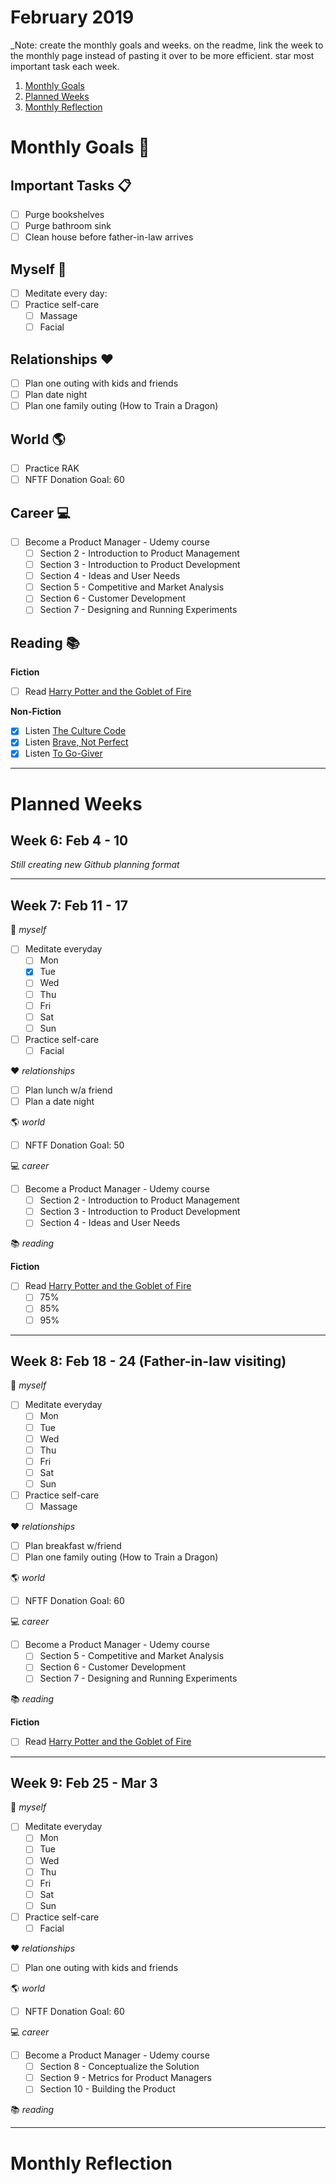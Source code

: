 February 2019
============

_Note: create the monthly goals and weeks. on the readme, link the week to the monthly page instead of pasting it over to be more efficient. star most important task each week. 

1. [Monthly Goals](https://github.com/candicodeit/personal-goals/tree/master/2019/02-february.md#monthly-goals)
2. [Planned Weeks](https://github.com/candicodeit/personal-goals/tree/master/2019/02-february.md#planned-weeks)
3. [Monthly Reflection](https://github.com/candicodeit/personal-goals/tree/master/2019/02-february.md#monthly-reflection)


# Monthly Goals :calendar:

## Important Tasks :clipboard:
- [ ] Purge bookshelves
- [ ] Purge bathroom sink
- [ ] Clean house before father-in-law arrives

## Myself :bamboo:
- [ ] Meditate every day: 
- [ ] Practice self-care
  - [ ] Massage
  - [ ] Facial

## Relationships :heart:
- [ ] Plan one outing with kids and friends
- [ ] Plan date night
- [ ] Plan one family outing (How to Train a Dragon)

## World :earth_americas:
- [ ] Practice RAK
- [ ] NFTF Donation Goal: 60

## Career :computer:
- [ ] Become a Product Manager - Udemy course
  - [ ] Section 2 - Introduction to Product Management
  - [ ] Section 3 - Introduction to Product Development
  - [ ] Section 4 - Ideas and User Needs
  - [ ] Section 5 - Competitive and Market Analysis
  - [ ] Section 6 - Customer Development
  - [ ] Section 7 - Designing and Running Experiments

## Reading :books:

**Fiction** 
- [ ] Read [Harry Potter and the Goblet of Fire](https://www.goodreads.com/book/show/17347382-harry-potter-and-the-goblet-of-fire)

**Non-Fiction** 
- [x] Listen [The Culture Code](https://www.goodreads.com/book/show/33517721-the-culture-code)
- [x] Listen [Brave, Not Perfect](https://www.goodreads.com/book/show/40364335-brave-not-perfect)
- [x] Listen [To Go-Giver](https://www.goodreads.com/book/show/1873060.The_Go_Giver)

---------------------------------------------

# Planned Weeks

## Week 6: Feb 4 - 10

_Still creating new Github planning format_

---------------------------------------------

## Week 7: Feb 11 - 17

:bamboo: _myself_
- [ ] Meditate everyday
  - [ ] Mon
  - [x] Tue
  - [ ] Wed
  - [ ] Thu
  - [ ] Fri
  - [ ] Sat
  - [ ] Sun
- [ ] Practice self-care
  - [ ] Facial

:heart: _relationships_
- [ ] Plan lunch w/a friend
- [ ] Plan a date night

:earth_americas: _world_
- [ ] NFTF Donation Goal: 50

:computer: _career_
- [ ] Become a Product Manager - Udemy course
  - [ ] Section 2 - Introduction to Product Management
  - [ ] Section 3 - Introduction to Product Development
  - [ ] Section 4 - Ideas and User Needs
  
:books: _reading_

**Fiction** 
- [ ] Read [Harry Potter and the Goblet of Fire](https://www.goodreads.com/book/show/17347382-harry-potter-and-the-goblet-of-fire)
  - [ ] 75%
  - [ ] 85%
  - [ ] 95%

---------------------------------------------

## Week 8: Feb 18 - 24 (Father-in-law visiting)

:bamboo: _myself_
- [ ] Meditate everyday
  - [ ] Mon
  - [ ] Tue
  - [ ] Wed
  - [ ] Thu
  - [ ] Fri
  - [ ] Sat
  - [ ] Sun
- [ ] Practice self-care
  - [ ] Massage  

:heart: _relationships_
- [ ] Plan breakfast w/friend
- [ ] Plan one family outing (How to Train a Dragon)

:earth_americas: _world_
- [ ] NFTF Donation Goal: 60

:computer: _career_
- [ ] Become a Product Manager - Udemy course
  - [ ] Section 5 - Competitive and Market Analysis
  - [ ] Section 6 - Customer Development
  - [ ] Section 7 - Designing and Running Experiments

:books: _reading_

**Fiction** 
- [ ] Read [Harry Potter and the Goblet of Fire](https://www.goodreads.com/book/show/17347382-harry-potter-and-the-goblet-of-fire)


---------------------------------------------

## Week 9: Feb 25 - Mar 3

:bamboo: _myself_
- [ ] Meditate everyday
  - [ ] Mon
  - [ ] Tue
  - [ ] Wed
  - [ ] Thu
  - [ ] Fri
  - [ ] Sat
  - [ ] Sun
- [ ] Practice self-care
  - [ ] Facial

:heart: _relationships_
- [ ] Plan one outing with kids and friends

:earth_americas: _world_
- [ ] NFTF Donation Goal: 60

:computer: _career_
- [ ] Become a Product Manager - Udemy course
  - [ ] Section 8 - Conceptualize the Solution
  - [ ] Section 9 - Metrics for Product Managers
  - [ ] Section 10 - Building the Product

:books: _reading_

---------------------------------------------

# Monthly Reflection
